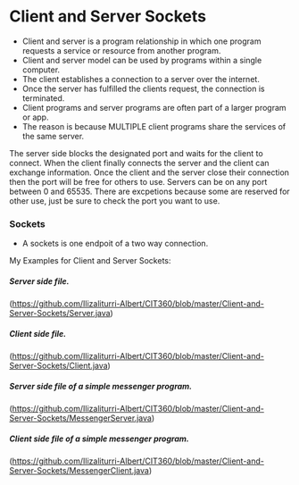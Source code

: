 # Client and Server Sockets

- Client and server is a program relationship in which one program requests a service or resource from another program. 
- Client and server model can be used by programs within a single computer. 
- The client establishes a connection to a server over the internet. 
- Once the server has fulfilled the clients request, the connection is terminated. 
- Client programs and server programs are often part of a larger program or app.
- The reason is because MULTIPLE client programs share the services of the same server. 

The server side blocks the designated port and waits for the client to connect. When the client finally connects the server and the client can exchange information. Once the client and the server close their connection then the port will be free for others to use.
Servers can be on any port between 0 and 65535. There are excpetions because some are reserved for other use, just be sure to check the port you want to use. 

### Sockets

- A sockets is one endpoit of a two way connection. 


My Examples for Client and Server Sockets:

##### Server side file. 
(https://github.com/Ilizaliturri-Albert/CIT360/blob/master/Client-and-Server-Sockets/Server.java)
##### Client side file. 
(https://github.com/Ilizaliturri-Albert/CIT360/blob/master/Client-and-Server-Sockets/Client.java)
##### Server side file of a simple messenger program.
(https://github.com/Ilizaliturri-Albert/CIT360/blob/master/Client-and-Server-Sockets/MessengerServer.java)
##### Client side file of a simple messenger program.
(https://github.com/Ilizaliturri-Albert/CIT360/blob/master/Client-and-Server-Sockets/MessengerClient.java)
